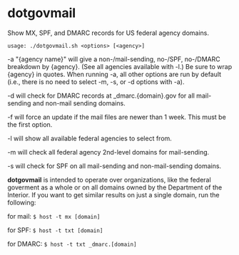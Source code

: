 # dotgovmail
Show MX, SPF, and DMARC records for US federal agency domains.


```usage: ./dotgovmail.sh <options> [<agency>]```

-a "{agency name}" will give a non-/mail-sending, no-/SPF, no-/DMARC breakdown by {agency}. (See all agencies available with -l.) Be sure to wrap {agency} in quotes. When running -a, all other options are run by default (i.e., there is no need to select -m, -s, or -d options with -a).

-d will check for DMARC records at _dmarc.{domain}.gov for all mail-sending and non-mail sending domains.

-f will force an update if the mail files are newer than 1 week. This must be the first option.

-l will show all available federal agencies to select from.

-m will check all federal agency 2nd-level domains for mail-sending.
 
-s will check for SPF on all mail-sending and non-mail-sending domains.
 
**dotgovmail** is intended to operate over organizations, like the federal goverment as a whole or on all domains owned by the Department of the Interior. If you want to get similar results on just a single domain, run the following:

for mail:
```$ host -t mx [domain]```

for SPF:
```$ host -t txt [domain]```

for DMARC:
```$ host -t txt _dmarc.[domain]```
